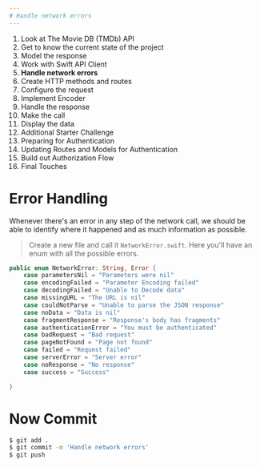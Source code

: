 ```yaml
---
# Handle network errors
---
```


1. Look at The Movie DB (TMDb) API
1. Get to know the current state of the project
1. Model the response
1. Work with Swift API Client
1. **Handle network errors**
1. Create HTTP methods and routes
1. Configure the request
1. Implement Encoder
1. Handle the response
1. Make the call
1. Display the data 
1. Additional Starter Challenge
1. Preparing for Authentication
1. Updating Routes and Models for Authentication
1. Build out Authorization Flow
1. Final Touches

# Error Handling

Whenever there's an error in any step of the network call, we should be able to identify where it happened and as much information as possible.

> Create a new file and call it `NetworkError.swift`. Here you'll have an enum with all the possible errors.

```Swift
public enum NetworkError: String, Error {
    case parametersNil = "Parameters were nil"
    case encodingFailed = "Parameter Encoding failed"
    case decodingFailed = "Unable to Decode data"
    case missingURL = "The URL is nil"
    case couldNotParse = "Unable to parse the JSON response"
    case noData = "Data is nil"
    case fragmentResponse = "Response's body has fragments"
    case authenticationError = "You must be authenticated"
    case badRequest = "Bad request"
    case pageNotFound = "Page not found"
    case failed = "Request failed"
    case serverError = "Server error"
    case noResponse = "No response"
    case success = "Success"

}
```

# Now Commit

```bash
$ git add .
$ git commit -m 'Handle network errors'
$ git push
```

